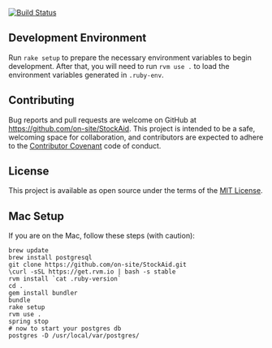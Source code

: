 [![Build Status](https://travis-ci.org/on-site/StockAid.svg?branch=master)](https://travis-ci.org/on-site/StockAid)

## Development Environment

Run `rake setup` to prepare the necessary environment variables to begin
development. After that, you will need to run `rvm use .` to load the
environment variables generated in `.ruby-env`.

## Contributing

Bug reports and pull requests are welcome on GitHub at
https://github.com/on-site/StockAid. This project is intended to be a safe,
welcoming space for collaboration, and contributors are expected to adhere to
the [Contributor Covenant](CODE_OF_CONDUCT.md) code of conduct.

## License

This project is available as open source under the terms of the
[MIT License](http://opensource.org/licenses/MIT).

## Mac Setup

If you are on the Mac, follow these steps (with caution):

```
brew update
brew install postgresql
git clone https://github.com/on-site/StockAid.git
\curl -sSL https://get.rvm.io | bash -s stable
rvm install `cat .ruby-version`
cd .
gem install bundler
bundle
rake setup
rvm use .
spring stop
# now to start your postgres db
postgres -D /usr/local/var/postgres/
```
